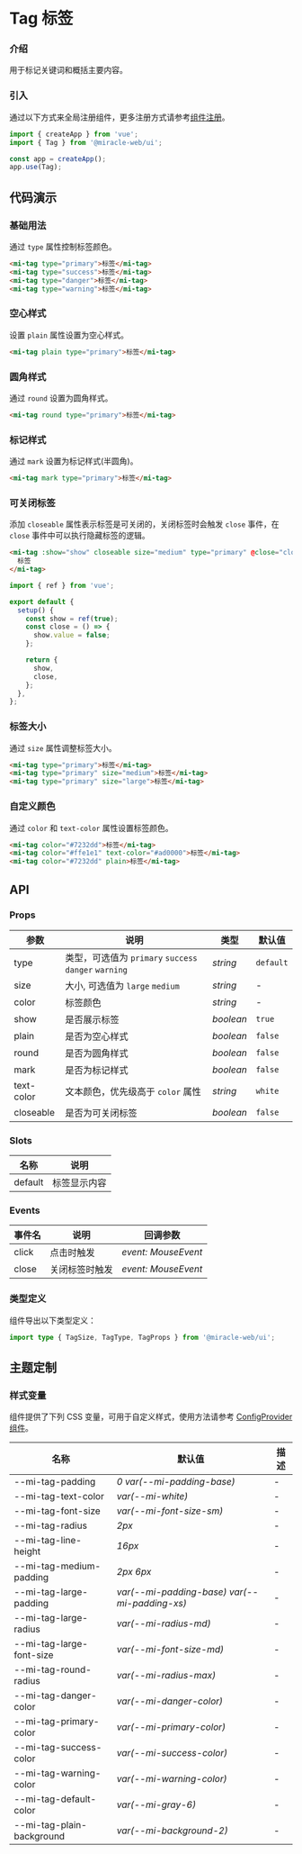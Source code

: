 # Tag 标签

### 介绍

用于标记关键词和概括主要内容。

### 引入

通过以下方式来全局注册组件，更多注册方式请参考[组件注册](#/zh-CN/advanced-usage#zu-jian-zhu-ce)。

```js
import { createApp } from 'vue';
import { Tag } from '@miracle-web/ui';

const app = createApp();
app.use(Tag);
```

## 代码演示

### 基础用法

通过 `type` 属性控制标签颜色。

```html
<mi-tag type="primary">标签</mi-tag>
<mi-tag type="success">标签</mi-tag>
<mi-tag type="danger">标签</mi-tag>
<mi-tag type="warning">标签</mi-tag>
```

### 空心样式

设置 `plain` 属性设置为空心样式。

```html
<mi-tag plain type="primary">标签</mi-tag>
```

### 圆角样式

通过 `round` 设置为圆角样式。

```html
<mi-tag round type="primary">标签</mi-tag>
```

### 标记样式

通过 `mark` 设置为标记样式(半圆角)。

```html
<mi-tag mark type="primary">标签</mi-tag>
```

### 可关闭标签

添加 `closeable` 属性表示标签是可关闭的，关闭标签时会触发 `close` 事件，在 `close` 事件中可以执行隐藏标签的逻辑。

```html
<mi-tag :show="show" closeable size="medium" type="primary" @close="close">
  标签
</mi-tag>
```

```js
import { ref } from 'vue';

export default {
  setup() {
    const show = ref(true);
    const close = () => {
      show.value = false;
    };

    return {
      show,
      close,
    };
  },
};
```

### 标签大小

通过 `size` 属性调整标签大小。

```html
<mi-tag type="primary">标签</mi-tag>
<mi-tag type="primary" size="medium">标签</mi-tag>
<mi-tag type="primary" size="large">标签</mi-tag>
```

### 自定义颜色

通过 `color` 和 `text-color` 属性设置标签颜色。

```html
<mi-tag color="#7232dd">标签</mi-tag>
<mi-tag color="#ffe1e1" text-color="#ad0000">标签</mi-tag>
<mi-tag color="#7232dd" plain>标签</mi-tag>
```

## API

### Props

| 参数 | 说明 | 类型 | 默认值 |
| --- | --- | --- | --- |
| type | 类型，可选值为 `primary` `success` `danger` `warning` | _string_ | `default` |
| size | 大小, 可选值为 `large` `medium` | _string_ | - |
| color | 标签颜色 | _string_ | - |
| show | 是否展示标签 | _boolean_ | `true` |
| plain | 是否为空心样式 | _boolean_ | `false` |
| round | 是否为圆角样式 | _boolean_ | `false` |
| mark | 是否为标记样式 | _boolean_ | `false` |
| text-color | 文本颜色，优先级高于 `color` 属性 | _string_ | `white` |
| closeable | 是否为可关闭标签 | _boolean_ | `false` |

### Slots

| 名称    | 说明         |
| ------- | ------------ |
| default | 标签显示内容 |

### Events

| 事件名 | 说明           | 回调参数            |
| ------ | -------------- | ------------------- |
| click  | 点击时触发     | _event: MouseEvent_ |
| close  | 关闭标签时触发 | _event: MouseEvent_ |

### 类型定义

组件导出以下类型定义：

```ts
import type { TagSize, TagType, TagProps } from '@miracle-web/ui';
```

## 主题定制

### 样式变量

组件提供了下列 CSS 变量，可用于自定义样式，使用方法请参考 [ConfigProvider 组件](#/zh-CN/config-provider)。

| 名称 | 默认值 | 描述 |
| --- | --- | --- |
| --mi-tag-padding | _0 var(--mi-padding-base)_ | - |
| --mi-tag-text-color | _var(--mi-white)_ | - |
| --mi-tag-font-size | _var(--mi-font-size-sm)_ | - |
| --mi-tag-radius | _2px_ | - |
| --mi-tag-line-height | _16px_ | - |
| --mi-tag-medium-padding | _2px 6px_ | - |
| --mi-tag-large-padding | _var(--mi-padding-base) var(--mi-padding-xs)_ | - |
| --mi-tag-large-radius | _var(--mi-radius-md)_ | - |
| --mi-tag-large-font-size | _var(--mi-font-size-md)_ | - |
| --mi-tag-round-radius | _var(--mi-radius-max)_ | - |
| --mi-tag-danger-color | _var(--mi-danger-color)_ | - |
| --mi-tag-primary-color | _var(--mi-primary-color)_ | - |
| --mi-tag-success-color | _var(--mi-success-color)_ | - |
| --mi-tag-warning-color | _var(--mi-warning-color)_ | - |
| --mi-tag-default-color | _var(--mi-gray-6)_ | - |
| --mi-tag-plain-background | _var(--mi-background-2)_ | - |
